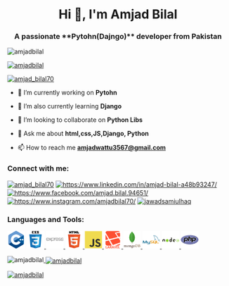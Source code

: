 <h1 align="center">Hi 👋, I'm Amjad Bilal</h1>
<h3 align="center">A passionate **Pytohn(Dajngo)** developer from Pakistan</h3>

<p align="left"> <img src="https://komarev.com/ghpvc/?username=amjadbilal&label=Profile%20views&color=0e75b6&style=flat" alt="amjadbilal" /> </p>

<p align="left"> <a href="https://github.com/ryo-ma/github-profile-trophy"><img src="https://github-profile-trophy.vercel.app/?username=amjadbilal" alt="amjadbilal" /></a> </p>

<p align="left"> <a href="https://twitter.com/amjad_bilal70" target="blank"><img src="https://img.shields.io/twitter/follow/amjad_bilal70?logo=twitter&style=for-the-badge" alt="amjad_bilal70" /></a> </p>

- 🔭 I’m currently working on **Pytohn**

- 🌱 I’m also currently learning **Django**

- 👯 I’m looking to collaborate on **Python Libs**

- 💬 Ask me about **html,css,JS,Django, Python**

- 📫 How to reach me **amjadwattu3567@gmail.com**

<h3 align="left">Connect with me:</h3>
<p align="left">
<a href="https://twitter.com/amjad_bilal70" target="blank"><img align="center" src="https://raw.githubusercontent.com/rahuldkjain/github-profile-readme-generator/master/src/images/icons/Social/twitter.svg" alt="amjad_bilal70" height="30" width="40" /></a>
<a href="https://linkedin.com/in/https://www.linkedin.com/in/amjad-bilal-a48b93247/" target="blank"><img align="center" src="https://raw.githubusercontent.com/rahuldkjain/github-profile-readme-generator/master/src/images/icons/Social/linked-in-alt.svg" alt="https://www.linkedin.com/in/amjad-bilal-a48b93247/" height="30" width="40" /></a>
<a href="https://fb.com/https://www.facebook.com/amjad.bilal.94651/" target="blank"><img align="center" src="https://raw.githubusercontent.com/rahuldkjain/github-profile-readme-generator/master/src/images/icons/Social/facebook.svg" alt="https://www.facebook.com/amjad.bilal.94651/" height="30" width="40" /></a>
<a href="https://instagram.com/https://www.instagram.com/amjadbilal70/" target="blank"><img align="center" src="https://raw.githubusercontent.com/rahuldkjain/github-profile-readme-generator/master/src/images/icons/Social/instagram.svg" alt="https://www.instagram.com/amjadbilal70/" height="30" width="40" /></a>
<a href="https://www.codechef.com/users/jawadsamiulhaq" target="blank"><img align="center" src="https://cdn.jsdelivr.net/npm/simple-icons@3.1.0/icons/codechef.svg" alt="jawadsamiulhaq" height="30" width="40" /></a>
</p>

<h3 align="left">Languages and Tools:</h3>
<p align="left"> <img src="https://raw.githubusercontent.com/devicons/devicon/master/icons/cplusplus/cplusplus-original.svg" alt="cplusplus" width="40" height="40"/> </a> <a href="https://www.w3schools.com/css/" target="_blank" rel="noreferrer"> <img src="https://raw.githubusercontent.com/devicons/devicon/master/icons/css3/css3-original-wordmark.svg" alt="css3" width="40" height="40"/> </a> <a href="https://expressjs.com" target="_blank" rel="noreferrer"> <img src="https://raw.githubusercontent.com/devicons/devicon/master/icons/express/express-original-wordmark.svg" alt="express" width="40" height="40"/> </a> <a href="https://www.w3.org/html/" target="_blank" rel="noreferrer"> <img src="https://raw.githubusercontent.com/devicons/devicon/master/icons/html5/html5-original-wordmark.svg" alt="html5" width="40" height="40"/> </a> <a href="https://developer.mozilla.org/en-US/docs/Web/JavaScript" target="_blank" rel="noreferrer"> <img src="https://raw.githubusercontent.com/devicons/devicon/master/icons/javascript/javascript-original.svg" alt="javascript" width="40" height="40"/> </a> <a href="https://laravel.com/" target="_blank" rel="noreferrer"> <img src="https://raw.githubusercontent.com/devicons/devicon/master/icons/laravel/laravel-plain-wordmark.svg" alt="laravel" width="40" height="40"/> </a> <a href="https://www.mongodb.com/" target="_blank" rel="noreferrer"> <img src="https://raw.githubusercontent.com/devicons/devicon/master/icons/mongodb/mongodb-original-wordmark.svg" alt="mongodb" width="40" height="40"/> </a> <a href="https://www.mysql.com/" target="_blank" rel="noreferrer"> <img src="https://raw.githubusercontent.com/devicons/devicon/master/icons/mysql/mysql-original-wordmark.svg" alt="mysql" width="40" height="40"/> </a> <a href="https://nodejs.org" target="_blank" rel="noreferrer"> <img src="https://raw.githubusercontent.com/devicons/devicon/master/icons/nodejs/nodejs-original-wordmark.svg" alt="nodejs" width="40" height="40"/> </a> <a href="https://www.php.net" target="_blank" rel="noreferrer"> <img src="https://raw.githubusercontent.com/devicons/devicon/master/icons/php/php-original.svg" alt="php" width="40" height="40"/> </a> <a href="https://reactjs.org/" target="_blank" rel="noreferrer"></</p>

<p><img align="left" src="https://github-readme-stats.vercel.app/api/top-langs?username=amjadbilal&show_icons=true&locale=en&layout=compact" alt="amjadbilal" /></p>

<p>&nbsp;<img align="center" src="https://github-readme-stats.vercel.app/api?username=amjadbilal&show_icons=true&locale=en" alt="amjadbilal" /></p>

<p><img align="center" src="https://github-readme-streak-stats.herokuapp.com/?user=amjadbilal&" alt="amjadbilal" /></p>
